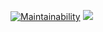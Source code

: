 [![Maintainability](https://api.codeclimate.com/v1/badges/9e8f54ecff124c886b44/maintainability)](https://codeclimate.com/github/Dmitry-dotcom/frontend-project-lvl1/maintainability)
![](https://github.com/Dmitry-dotcom/frontend-project-lvl1/workflows/Node%20CI/badge.svg)



